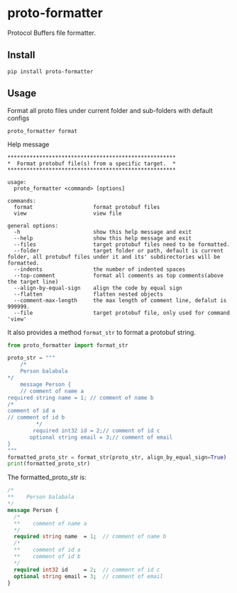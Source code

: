 # proto-formatter
Protocol Buffers file formatter.

## Install
```shell
pip install proto-formatter
```
## Usage
Format all proto files under current folder and sub-folders with default configs
```shell
proto_formatter format
```
Help message
```shell
*****************************************************
*  Format protobuf file(s) from a specific target.  *
*****************************************************

usage:
  proto_formatter <command> [options]

commands:
  format                   format protobuf files
  view                     view file

general options:
  -h                       show this help message and exit
  --help                   show this help message and exit
  --files                  target protobuf files need to be formatted.
  --folder                 target folder or path, default is current folder, all protubuf files under it and its' subdirectories will be formatted.
  --indents                the number of indented spaces
  --top-comment            format all comments as top comments(above the target line)
  --align-by-equal-sign    align the code by equal sign
  --flatten                flatten nested objects
  --comment-max-length     the max length of comment line, defalut is 999999.
  --file                   target protobuf file, only used for command 'view'
```
It also provides a method ``format_str`` to format a protobuf string.
```python
from proto_formatter import format_str

proto_str = """
    /*
    Person balabala
*/
    message Person {
    // comment of name a
required string name = 1; // comment of name b
/* 
comment of id a
// comment of id b
         */
        required int32 id = 2;// comment of id c
       optional string email = 3;// comment of email
}
"""
formatted_proto_str = format_str(proto_str, align_by_equal_sign=True)
print(formatted_proto_str)
```
The formatted_proto_str is:
```protobuf
/*
**    Person balabala
*/
message Person {
  /*
  **    comment of name a
  */
  required string name  = 1;  // comment of name b
  /*
  **    comment of id a
  **    comment of id b
  */
  required int32 id     = 2;  // comment of id c
  optional string email = 3;  // comment of email
}
```